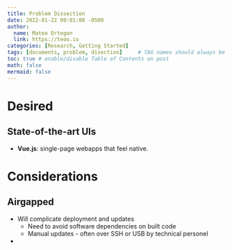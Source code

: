 ```yaml
---
title: Problem Dissection
date: 2022-01-22 00:01:00 -0500
author:
  name: Mateo Ortegon
  link: https://teoo.io
categories: [Research, Getting Started]
tags: [documents, problem, disection]     # TAG names should always be lowercase
toc: true # enable/disable Table of Contents on post
math: false
mermaid: false
---
```

# Desired
## State-of-the-art UIs
- **Vue.js**: single-page webapps that feel native.

# Considerations
## Airgapped
- Will complicate deployment and updates
  - Need to avoid software dependencies on built code
  - Manual updates - often over SSH or USB by technical personel
- 
